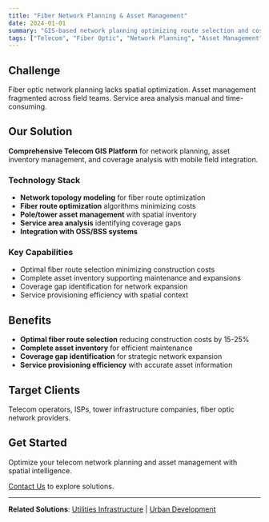 ```yaml
---
title: "Fiber Network Planning & Asset Management"
date: 2024-01-01
summary: "GIS-based network planning optimizing route selection and cost with digital asset inventory featuring mobile field updates and coverage gap analysis."
tags: ["Telecom", "Fiber Optic", "Network Planning", "Asset Management", "Coverage Analysis"]
---
```


## Challenge

Fiber optic network planning lacks spatial optimization. Asset management fragmented across field teams. Service area analysis manual and time-consuming.

## Our Solution

**Comprehensive Telecom GIS Platform** for network planning, asset inventory management, and coverage analysis with mobile field integration.

### Technology Stack

- **Network topology modeling** for fiber route optimization
- **Fiber route optimization** algorithms minimizing costs
- **Pole/tower asset management** with spatial inventory
- **Service area analysis** identifying coverage gaps
- **Integration with OSS/BSS systems**

### Key Capabilities

- Optimal fiber route selection minimizing construction costs
- Complete asset inventory supporting maintenance and expansions
- Coverage gap identification for network expansion
- Service provisioning efficiency with spatial context

## Benefits

- **Optimal fiber route selection** reducing construction costs by 15-25%
- **Complete asset inventory** for efficient maintenance
- **Coverage gap identification** for strategic network expansion
- **Service provisioning efficiency** with accurate asset information

## Target Clients

Telecom operators, ISPs, tower infrastructure companies, fiber optic network providers.

## Get Started

Optimize your telecom network planning and asset management with spatial intelligence.

[Contact Us](/contact/) to explore solutions.

---

**Related Solutions**: [Utilities Infrastructure](/use-cases/utilities-infrastructure/) | [Urban Development](/use-cases/urban-development/)
